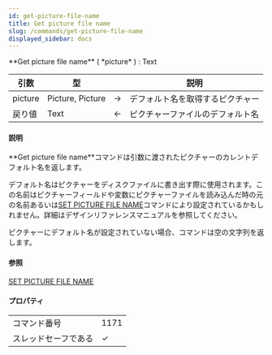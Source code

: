 ```yaml
---
id: get-picture-file-name
title: Get picture file name
slug: /commands/get-picture-file-name
displayed_sidebar: docs
---
```


<!--REF #_command_.Get picture file name.Syntax-->**Get picture file name** ( *picture* ) : Text<!-- END REF-->
<!--REF #_command_.Get picture file name.Params-->
| 引数 | 型 |  | 説明 |
| --- | --- | --- | --- |
| picture | Picture, Picture | &#8594;  | デフォルト名を取得するピクチャー |
| 戻り値 | Text | &#8592; | ピクチャーファイルのデフォルト名 |

<!-- END REF-->

#### 説明 

<!--REF #_command_.Get picture file name.Summary-->**Get picture file name**コマンドは引数に渡されたピクチャーのカレントデフォルト名を返します。<!-- END REF-->

デフォルト名はピクチャーをディスクファイルに書き出す際に使用されます。この名前はピクチャーフィールドや変数にピクチャーファイルを読み込んだ時の元の名前あるいは[SET PICTURE FILE NAME](set-picture-file-name.md)コマンドにより設定されているかもしれません。詳細はデザインリファレンスマニュアルを参照してください。 

ピクチャーにデフォルト名が設定されていない場合、コマンドは空の文字列を返します。

#### 参照 

[SET PICTURE FILE NAME](set-picture-file-name.md)  

#### プロパティ

|  |  |
| --- | --- |
| コマンド番号 | 1171 |
| スレッドセーフである | &check; |


